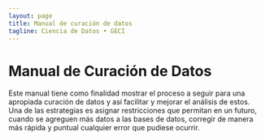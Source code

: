 ```yaml
---
layout: page
title: Manual de curación de datos
tagline: Ciencia de Datos • GECI
---
```


# Manual de Curación de Datos

Este manual tiene como finalidad mostrar el proceso a seguir para una apropiada curación de datos y
así facilitar y mejorar el análisis de estos. Una de las estrategias es asignar restricciones que
permitan en un futuro, cuando se agreguen más datos a las bases de datos, corregir de manera más
rápida y puntual cualquier error que pudiese ocurrir.
